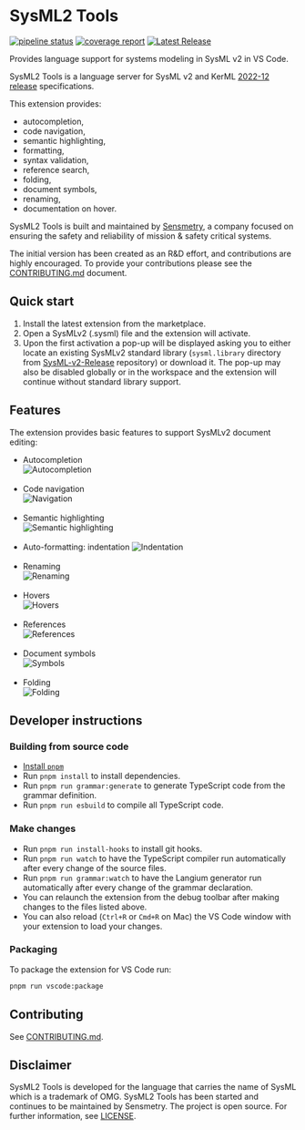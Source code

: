 # SysML2 Tools

[![pipeline status](https://gitlab.com/sensmetry/public/sysml-2ls/badges/main/pipeline.svg)](https://gitlab.com/sensmetry/public/sysml-2ls/-/commits/main)
[![coverage report](https://gitlab.com/sensmetry/public/sysml-2ls/badges/main/coverage.svg)](https://gitlab.com/sensmetry/public/sysml-2ls/-/commits/main)
[![Latest Release](https://gitlab.com/sensmetry/public/sysml-2ls/-/badges/release.svg)](https://gitlab.com/sensmetry/public/sysml-2ls/-/releases)

Provides language support for systems modeling in SysML v2 in VS Code.

SysML2 Tools is a language server for SysML v2 and KerML [2022-12 release](https://github.com/Systems-Modeling/SysML-v2-Release/tree/2022-12) specifications.

This extension provides:

- autocompletion,
- code navigation,
- semantic highlighting,
- formatting,
- syntax validation,
- reference search,
- folding,
- document symbols,
- renaming,
- documentation on hover.

SysML2 Tools is built and maintained by [Sensmetry](https://sensmetry.com/), a company focused on ensuring the safety and reliability of mission & safety critical systems.

The initial version has been created as an R&D effort, and contributions are highly encouraged. To provide your contributions please see the [CONTRIBUTING.md](/CONTRIBUTING.md) document.

## Quick start

1. Install the latest extension from the marketplace.
2. Open a SysMLv2 (.sysml) file and the extension will activate.
3. Upon the first activation a pop-up will be displayed asking you to either locate an existing SysMLv2 standard library (`sysml.library` directory from [SysML-v2-Release](https://github.com/Systems-Modeling/SysML-v2-Release/tree/2022-12/sysml.library) repository) or download it. The pop-up may also be disabled globally or in the workspace and the extension will continue without standard library support.

## Features

The extension provides basic features to support SysMLv2 document editing:

- Autocompletion  
  ![Autocompletion](/docs/images/completion.gif)
  <br> <br>
- Code navigation  
  ![Navigation](/docs/images/navigation.gif)
  <br> <br>
- Semantic highlighting  
  ![Semantic highlighting](/docs/images/semantic-highlighting.png)
  <br> <br>
- Auto-formatting: indentation
  ![Indentation](/docs/images/indentation.gif)
  <br> <br>
- Renaming  
  ![Renaming](/docs/images/renaming.gif)
  <br> <br>
- Hovers  
  ![Hovers](/docs/images/hover.gif)
  <br> <br>
- References  
  ![References](/docs/images/references.gif)
  <br> <br>
- Document symbols  
  ![Symbols](/docs/images/symbols.gif)
  <br> <br>
- Folding  
  ![Folding](/docs/images/folding.gif)

## Developer instructions

### Building from source code

- [Install `pnpm`](https://pnpm.io/installation)
- Run `pnpm install` to install dependencies.
- Run `pnpm run grammar:generate` to generate TypeScript code from the grammar
  definition.
  <!-- Langium generator is broken until `addSuperPropertiesInternal`
  is fixed (not using the set parameter). -->
- Run `pnpm run esbuild` to compile all TypeScript code.

### Make changes

- Run `pnpm run install-hooks` to install git hooks.
- Run `pnpm run watch` to have the TypeScript compiler run automatically after
  every change of the source files.
- Run `pnpm run grammar:watch` to have the Langium generator run automatically
  after every change of the grammar declaration.
- You can relaunch the extension from the debug toolbar after making changes to
  the files listed above.
- You can also reload (`Ctrl+R` or `Cmd+R` on Mac) the VS Code window with your
  extension to load your changes.

### Packaging

To package the extension for VS Code run:
  
  ```bash
  pnpm run vscode:package
  ```

## Contributing

See [CONTRIBUTING.md](/CONTRIBUTING.md).

## Disclaimer

SysML2 Tools is developed for the language that carries the name of SysML which is a trademark of OMG. SysML2 Tools has been started and continues to be maintained by Sensmetry. The project is open source. For further information, see [LICENSE](/LICENSE).
